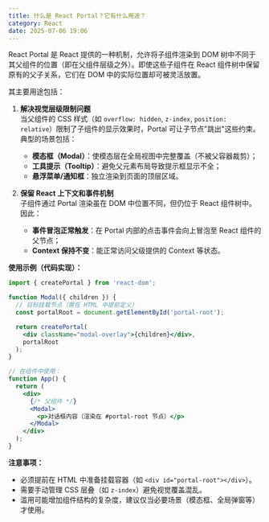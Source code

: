 ```yaml
---
title: 什么是 React Portal？它有什么用途？
category: React
date: 2025-07-06 19:06
---
```

React Portal 是 React 提供的一种机制，允许将子组件渲染到 DOM 树中不同于其父组件的位置（即在父组件层级之外）。即使这些子组件在 React 组件树中保留原有的父子关系，它们在 DOM 中的实际位置却可被灵活放置。

其主要用途包括：  
1. **解决视觉层级限制问题**  
   当父组件的 CSS 样式（如 `overflow: hidden`, `z-index`, `position: relative`）限制了子组件的显示效果时，Portal 可让子节点"跳出"这些约束。典型的场景包括：  
   - **模态框（Modal）**：使模态层在全局视图中完整覆盖（不被父容器裁剪）；
   - **工具提示（Tooltip）**：避免父元素布局导致提示框显示不全；
   - **悬浮菜单/通知框**：独立渲染到页面的顶层区域。

2. **保留 React 上下文和事件机制**  
   子组件通过 Portal 渲染虽在 DOM 中位置不同，但仍位于 React 组件树中。因此：  
   - **事件冒泡正常触发**：在 Portal 内部的点击事件会向上冒泡至 React 组件的父节点；  
   - **Context 保持不变**：能正常访问父级提供的 Context 等状态。

**使用示例（代码实现）：**  
```jsx
import { createPortal } from 'react-dom';

function Modal({ children }) {
  // 目标挂载节点（需在 HTML 中提前定义）
  const portalRoot = document.getElementById('portal-root'); 

  return createPortal(
    <div className="modal-overlay">{children}</div>,
    portalRoot
  );
}

// 在组件中使用：
function App() {
  return (
    <div>
      {/* 父组件 */}
      <Modal>
        <p>对话框内容（渲染在 #portal-root 节点）</p>
      </Modal>
    </div>
  );
}
```

**注意事项：**  
- 必须提前在 HTML 中准备挂载容器（如 `<div id="portal-root"></div>`）。  
- 需要手动管理 CSS 层叠（如 `z-index`）避免视觉覆盖混乱。  
- 滥用可能增加组件结构的复杂度，建议仅当必要场景（模态框、全局弹窗等）才使用。
